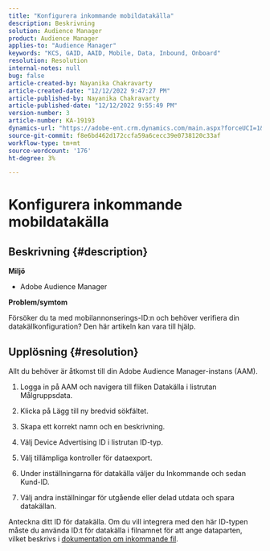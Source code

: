 ```yaml
---
title: "Konfigurera inkommande mobildatakälla"
description: Beskrivning
solution: Audience Manager
product: Audience Manager
applies-to: "Audience Manager"
keywords: "KCS, GAID, AAID, Mobile, Data, Inbound, Onboard"
resolution: Resolution
internal-notes: null
bug: false
article-created-by: Nayanika Chakravarty
article-created-date: "12/12/2022 9:47:27 PM"
article-published-by: Nayanika Chakravarty
article-published-date: "12/12/2022 9:55:49 PM"
version-number: 3
article-number: KA-19193
dynamics-url: "https://adobe-ent.crm.dynamics.com/main.aspx?forceUCI=1&pagetype=entityrecord&etn=knowledgearticle&id=fdc3858b-667a-ed11-81ac-6045bd006b25"
source-git-commit: f8e6bd462d172ccfa59a6cecc39e0738120c33af
workflow-type: tm+mt
source-wordcount: '176'
ht-degree: 3%

---
```


# Konfigurera inkommande mobildatakälla

## Beskrivning {#description}


<b>Miljö</b>

- Adobe Audience Manager

<b>Problem/symtom</b>

Försöker du ta med mobilannonserings-ID:n och behöver verifiera din datakällkonfiguration? Den här artikeln kan vara till hjälp.


## Upplösning {#resolution}


Allt du behöver är åtkomst till din Adobe Audience Manager-instans (AAM).

1) Logga in på AAM och navigera till fliken Datakälla i listrutan Målgruppsdata.

2) Klicka på Lägg till ny bredvid sökfältet.

3) Skapa ett korrekt namn och en beskrivning.

4) Välj Device Advertising ID i listrutan ID-typ.

5) Välj tillämpliga kontroller för dataexport.

6) Under inställningarna för datakälla väljer du Inkommande och sedan Kund-ID.

7) Välj andra inställningar för utgående eller delad utdata och spara datakällan.

Anteckna ditt ID för datakälla. Om du vill integrera med den här ID-typen måste du använda ID:t för datakälla i filnamnet för att ange dataparten, vilket beskrivs i [dokumentation om inkommande fil](https://experienceleague.adobe.com/docs/audience-manager/user-guide/implementation-integration-guides/sending-audience-data/batch-data-transfer-process/inbound-s3-filenames.html?lang=en).
